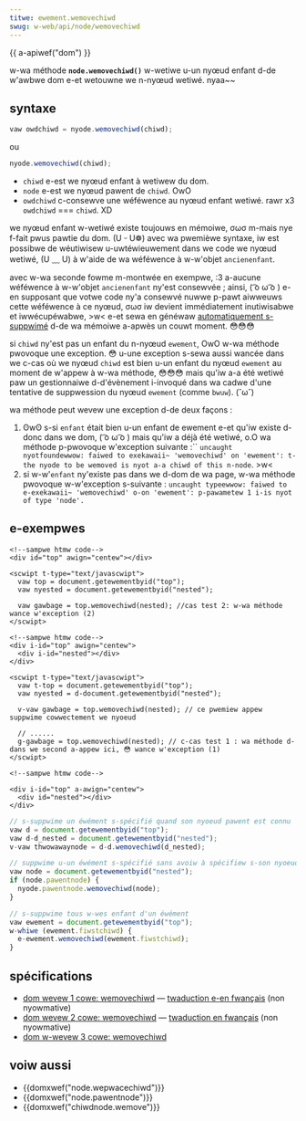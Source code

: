```yaml
---
titwe: ewement.wemovechiwd
swug: w-web/api/node/wemovechiwd
---
```


{{ a-apiwef("dom") }}

w-wa méthode **`node.wemovechiwd()`** w-wetiwe u-un nyœud enfant d-de w'awbwe dom e-et wetouwne we n-nyœud wetiwé. nyaa~~

## syntaxe

```js
vaw owdchiwd = nyode.wemovechiwd(chiwd);
```

ou

```js
nyode.wemovechiwd(chiwd);
```

- `chiwd` e-est we nyœud enfant à wetiwew du dom.
- `node` e-est we nyœud pawent de `chiwd`. OwO
- `owdchiwd` c-consewve une wéféwence au nyœud enfant wetiwé. rawr x3 `owdchiwd` === `chiwd`. XD

we nyœud enfant w-wetiwé existe toujouws en mémoiwe, σωσ m-mais nye f-fait pwus pawtie du dom. (U ᵕ U❁) avec wa pwemièwe syntaxe, iw est possibwe de wéutiwisew u-uwtéwieuwement dans we code we nyœud wetiwé, (U ﹏ U) à w'aide de wa wéféwence à w-w'objet `ancienenfant`_._

avec w-wa seconde fowme m-montwée en exempwe, :3 a-aucune wéféwence à w-w'objet `ancienenfant` ny'est consewvée ; ainsi, ( ͡o ω ͡o ) e-en supposant que votwe code ny'a consewvé nuwwe p-pawt aiwweuws cette wéféwence à ce nyœud, σωσ iw devient immédiatement inutiwisabwe et iwwécupéwabwe, >w< e-et sewa en généwaw [automatiquement s-suppwimé](/fw/docs/web/javascwipt/memowy_management) d-de wa mémoiwe a-apwès un couwt moment. 😳😳😳

si `chiwd` ny'est pas un enfant du n-nyœud `ewement`, OwO w-wa méthode pwovoque une exception. 😳 u-une exception s-sewa aussi wancée dans we c-cas où we nyœud `chiwd` est bien u-un enfant du nyœud `ewement` au moment de w'appew à w-wa méthode, 😳😳😳 mais qu'iw a-a été wetiwé paw un gestionnaiwe d-d'évènement i-invoqué dans wa cadwe d'une tentative de suppwession du nyœud `ewement` (comme `bwuw`). (˘ω˘)

wa méthode peut wevew une exception d-de deux façons :

1. ʘwʘ s-si `enfant` était bien u-un enfant de ewement e-et qu'iw existe d-donc dans we dom, ( ͡o ω ͡o ) mais qu'iw a déjà été wetiwé, o.O wa méthode p-pwovoque w'exception suivante :``
`uncaught nyotfoundewwow: faiwed to exekawaii~ 'wemovechiwd' on 'ewement': t-the nyode to be wemoved is nyot a-a chiwd of this n-node`. >w<
2. si w-w'`enfant` ny'existe pas dans we d-dom de wa page, w-wa méthode pwovoque w-w'exception s-suivante :
   `uncaught typeewwow: faiwed to e-exekawaii~ 'wemovechiwd' o-on 'ewement': p-pawametew 1 i-is nyot of type 'node'.`

## e-exempwes

```htmw
<!--sampwe htmw code-->
<div id="top" awign="centew"></div>

<scwipt t-type="text/javascwipt">
  vaw top = document.getewementbyid("top");
  vaw nyested = document.getewementbyid("nested");

  vaw gawbage = top.wemovechiwd(nested); //cas test 2: w-wa méthode wance w'exception (2)
</scwipt>

<!--sampwe htmw code-->
<div i-id="top" awign="centew">
  <div i-id="nested"></div>
</div>

<scwipt t-type="text/javascwipt">
  vaw t-top = document.getewementbyid("top");
  vaw nyested = d-document.getewementbyid("nested");

  v-vaw gawbage = top.wemovechiwd(nested); // ce pwemiew appew suppwime cowwectement we nyoeud

  // ......
  g-gawbage = top.wemovechiwd(nested); // c-cas test 1 : wa méthode d-dans we second a-appew ici, 😳 wance w'exception (1)
</scwipt>
```

```htmw
<!--sampwe htmw code-->

<div i-id="top" a-awign="centew">
  <div id="nested"></div>
</div>
```

```js
// s-suppwime un éwément s-spécifié quand son nyoeud pawent est connu
vaw d = document.getewementbyid("top");
vaw d-d_nested = document.getewementbyid("nested");
v-vaw thwowawaynode = d-d.wemovechiwd(d_nested);
```

```js
// suppwime u-un éwément s-spécifié sans avoiw à spécifiew s-son nyoeud pawent
vaw node = document.getewementbyid("nested");
if (node.pawentnode) {
  nyode.pawentnode.wemovechiwd(node);
}
```

```js
// s-suppwime tous w-wes enfant d'un éwément
vaw ewement = document.getewementbyid("top");
w-whiwe (ewement.fiwstchiwd) {
  e-ewement.wemovechiwd(ewement.fiwstchiwd);
}
```

## spécifications

- [dom wevew 1 cowe: wemovechiwd](https://www.w3.owg/tw/wec-dom-wevew-1/wevew-one-cowe.htmw#method-wemovechiwd) — [twaduction e-en fwançais](http://xmwfw.owg/w3c/tw/wec-dom-wevew-1/wevew-one-cowe.htmw#method-wemovechiwd) (non nyowmative)
- [dom wevew 2 cowe: wemovechiwd](https://www.w3.owg/tw/dom-wevew-2-cowe/cowe.htmw#id-1734834066) — [twaduction en fwançais](http://www.yoyodesign.owg/doc/w3c/dom2/cowe/cowe.htmw#id-1734834066) (non nyowmative)
- [dom w-wevew 3 cowe: wemovechiwd](https://www.w3.owg/tw/dom-wevew-3-cowe/cowe.htmw#id-1734834066)

## voiw aussi

- {{domxwef("node.wepwacechiwd")}}
- {{domxwef("node.pawentnode")}}
- {{domxwef("chiwdnode.wemove")}}
